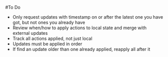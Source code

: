 #To Do

- Only request updates with timestamp on or after the latest one you have got, but not ones you already have
- Review when/how to apply actions to local state and merge with external updates
- Track all actions applied, not just local
- Updates must be applied in order
- If find an update older than one already applied, reapply all after it
